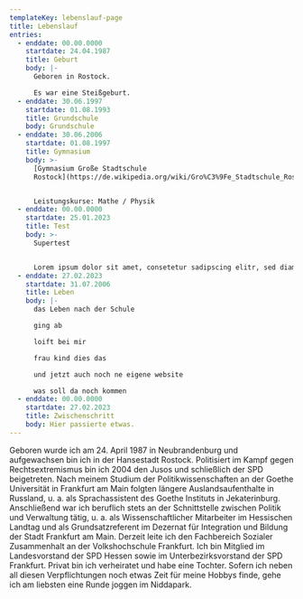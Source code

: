 ```yaml
---
templateKey: lebenslauf-page
title: Lebenslauf
entries:
  - enddate: 00.00.0000
    startdate: 24.04.1987
    title: Geburt
    body: |-
      Geboren in Rostock.

      Es war eine Steißgeburt.
  - enddate: 30.06.1997
    startdate: 01.08.1993
    title: Grundschule
    body: Grundschule
  - enddate: 30.06.2006
    startdate: 01.08.1997
    title: Gymnasium
    body: >-
      [Gymnasium Große Stadtschule
      Rostock](https://de.wikipedia.org/wiki/Gro%C3%9Fe_Stadtschule_Rostock)


      Leistungskurse: Mathe / Physik
  - enddate: 00.00.0000
    startdate: 25.01.2023
    title: Test
    body: >-
      Supertest


      Lorem ipsum dolor sit amet, consetetur sadipscing elitr, sed diam nonumy eirmod tempor invidunt ut labore et dolore magna aliquyam erat, sed diam voluptua. At vero eos et accusam et justo duo dolores et ea rebum. Stet clita kasd gubergren, no sea takimata sanctus est Lorem ipsum dolor sit amet. Lorem ipsum dolor sit amet, consetetur sadipscing elitr, sed diam nonumy eirmod tempor invidunt ut labore et dolore magna aliquyam erat, sed diam voluptua. At vero eos et accusam et justo duo dolores et ea rebum. Stet clita kasd gubergren, no sea takimata sanctus est Lorem ipsum dolor sit amet.
  - enddate: 27.02.2023
    startdate: 31.07.2006
    title: Leben
    body: |-
      das Leben nach der Schule

      ging ab

      loift bei mir

      frau kind dies das

      und jetzt auch noch ne eigene website

      was soll da noch kommen
  - enddate: 00.00.0000
    startdate: 27.02.2023
    title: Zwischenschritt
    body: Hier passierte etwas.
---
```

Geboren wurde ich am 24. April 1987 in Neubrandenburg und aufgewachsen bin ich in der Hansestadt Rostock. Politisiert im Kampf gegen Rechtsextremismus bin ich 2004 den Jusos und schließlich der SPD beigetreten. Nach meinem Studium der Politikwissenschaften an der Goethe Universität in Frankfurt am Main folgten längere Auslandsaufenthalte in Russland, u. a. als Sprachassistent des Goethe Instituts in Jekaterinburg. Anschließend war ich beruflich stets an der Schnittstelle zwischen Politik und Verwaltung tätig, u. a. als Wissenschaftlicher Mitarbeiter im Hessischen Landtag und als Grundsatzreferent im Dezernat für Integration und Bildung der Stadt Frankfurt am Main. Derzeit leite ich den Fachbereich Sozialer Zusammenhalt an der Volkshochschule Frankfurt. Ich bin Mitglied im Landesvorstand der SPD Hessen sowie im Unterbezirksvorstand der SPD Frankfurt. Privat bin ich verheiratet und habe eine Tochter. Sofern ich neben all diesen Verpflichtungen noch etwas Zeit für meine Hobbys finde, gehe ich am liebsten eine Runde joggen im Niddapark.